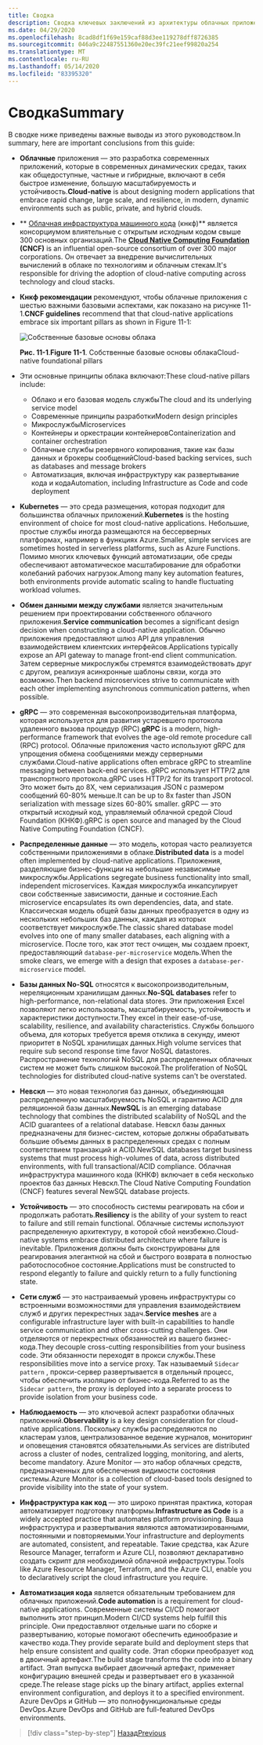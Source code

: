 ```yaml
---
title: Сводка
description: Сводка ключевых заключений из архитектуры облачных приложений .NET для Azure руководство и электронная книга.
ms.date: 04/29/2020
ms.openlocfilehash: 8cad8df1f69e159caf88d3ee119278dff8726385
ms.sourcegitcommit: 046a9c22487551360e20ec39fc21eef99820a254
ms.translationtype: MT
ms.contentlocale: ru-RU
ms.lasthandoff: 05/14/2020
ms.locfileid: "83395320"
---
```

# <a name="summary"></a><span data-ttu-id="f4bae-103">Сводка</span><span class="sxs-lookup"><span data-stu-id="f4bae-103">Summary</span></span>

<span data-ttu-id="f4bae-104">В сводке ниже приведены важные выводы из этого руководством.</span><span class="sxs-lookup"><span data-stu-id="f4bae-104">In summary, here are important conclusions from this guide:</span></span>

- <span data-ttu-id="f4bae-105">**Облачные** приложения — это разработка современных приложений, которые в современных динамических средах, таких как общедоступные, частные и гибридные, включают в себя быстрое изменение, большую масштабируемость и устойчивость.</span><span class="sxs-lookup"><span data-stu-id="f4bae-105">**Cloud-native** is about designing modern applications that embrace rapid change, large scale, and resilience, in modern, dynamic environments such as public, private, and hybrid clouds.</span></span>

- <span data-ttu-id="f4bae-106">\*\* [Облачная инфраструктура машинного кода](https://www.cncf.io/) (кнкф)\*\* является консорциумом влиятельные с открытым исходным кодом свыше 300 основных организаций.</span><span class="sxs-lookup"><span data-stu-id="f4bae-106">The **[Cloud Native Computing Foundation](https://www.cncf.io/) (CNCF)** is an influential open-source consortium of over 300 major corporations.</span></span> <span data-ttu-id="f4bae-107">Он отвечает за внедрение вычислительных вычислений в облаке по технологиям и облачным стекам.</span><span class="sxs-lookup"><span data-stu-id="f4bae-107">It's responsible for driving the adoption of cloud-native computing across technology and cloud stacks.</span></span>

- <span data-ttu-id="f4bae-108">**Кнкф рекомендации** рекомендуют, чтобы облачные приложения с шестью важными базовыми аспектами, как показано на рисунке 11-1.</span><span class="sxs-lookup"><span data-stu-id="f4bae-108">**CNCF guidelines** recommend that that cloud-native applications embrace six important pillars as shown in Figure 11-1:</span></span>

  ![Собственные базовые основы облака](./media/cloud-native-foundational-pillars.png)

  <span data-ttu-id="f4bae-110">**Рис. 11-1**.</span><span class="sxs-lookup"><span data-stu-id="f4bae-110">**Figure 11-1**.</span></span> <span data-ttu-id="f4bae-111">Собственные базовые основы облака</span><span class="sxs-lookup"><span data-stu-id="f4bae-111">Cloud-native foundational pillars</span></span>

- <span data-ttu-id="f4bae-112">Эти основные принципы облака включают:</span><span class="sxs-lookup"><span data-stu-id="f4bae-112">These cloud-native pillars include:</span></span>
  - <span data-ttu-id="f4bae-113">Облако и его базовая модель службы</span><span class="sxs-lookup"><span data-stu-id="f4bae-113">The cloud and its underlying service model</span></span>
  - <span data-ttu-id="f4bae-114">Современные принципы разработки</span><span class="sxs-lookup"><span data-stu-id="f4bae-114">Modern design principles</span></span>
  - <span data-ttu-id="f4bae-115">Микрослужбы</span><span class="sxs-lookup"><span data-stu-id="f4bae-115">Microservices</span></span>
  - <span data-ttu-id="f4bae-116">Контейнеры и оркестрации контейнеров</span><span class="sxs-lookup"><span data-stu-id="f4bae-116">Containerization and container orchestration</span></span>
  - <span data-ttu-id="f4bae-117">Облачные службы резервного копирования, такие как базы данных и брокеры сообщений</span><span class="sxs-lookup"><span data-stu-id="f4bae-117">Cloud-based backing services, such as databases and message brokers</span></span>
  - <span data-ttu-id="f4bae-118">Автоматизация, включая инфраструктуру как развертывание кода и кода</span><span class="sxs-lookup"><span data-stu-id="f4bae-118">Automation, including Infrastructure as Code and code deployment</span></span>

- <span data-ttu-id="f4bae-119">**Kubernetes** — это среда размещения, которая подходит для большинства облачных приложений.</span><span class="sxs-lookup"><span data-stu-id="f4bae-119">**Kubernetes** is the hosting environment of choice for most cloud-native applications.</span></span> <span data-ttu-id="f4bae-120">Небольшие, простые службы иногда размещаются на бессерверных платформах, например в функциях Azure.</span><span class="sxs-lookup"><span data-stu-id="f4bae-120">Smaller, simple services are sometimes hosted in serverless platforms, such as Azure Functions.</span></span> <span data-ttu-id="f4bae-121">Помимо многих ключевых функций автоматизации, обе среды обеспечивают автоматическое масштабирование для обработки колебаний рабочих нагрузок.</span><span class="sxs-lookup"><span data-stu-id="f4bae-121">Among many key automation features, both environments provide automatic scaling to handle fluctuating workload volumes.</span></span>

- <span data-ttu-id="f4bae-122">**Обмен данными между службами** является значительным решением при проектировании собственного облачного приложения.</span><span class="sxs-lookup"><span data-stu-id="f4bae-122">**Service communication** becomes a significant design decision when constructing a cloud-native application.</span></span> <span data-ttu-id="f4bae-123">Обычно приложения предоставляют шлюз API для управления взаимодействием клиентских интерфейсов.</span><span class="sxs-lookup"><span data-stu-id="f4bae-123">Applications typically expose an API gateway to manage front-end client communication.</span></span> <span data-ttu-id="f4bae-124">Затем серверные микрослужбы стремятся взаимодействовать друг с другом, реализуя асинхронные шаблоны связи, когда это возможно.</span><span class="sxs-lookup"><span data-stu-id="f4bae-124">Then backend microservices strive to communicate with each other implementing asynchronous communication patterns, when possible.</span></span>

- <span data-ttu-id="f4bae-125">**gRPC** — это современная высокопроизводительная платформа, которая используется для развития устаревшего протокола удаленного вызова процедур (RPC).</span><span class="sxs-lookup"><span data-stu-id="f4bae-125">**gRPC** is a modern, high-performance framework that evolves the age-old remote procedure call (RPC) protocol.</span></span> <span data-ttu-id="f4bae-126">Облачные приложения часто используют gRPC для упрощения обмена сообщениями между серверными службами.</span><span class="sxs-lookup"><span data-stu-id="f4bae-126">Cloud-native applications often embrace gRPC to streamline messaging between back-end services.</span></span> <span data-ttu-id="f4bae-127">gRPC использует HTTP/2 для транспортного протокола.</span><span class="sxs-lookup"><span data-stu-id="f4bae-127">gRPC uses HTTP/2 for its transport protocol.</span></span> <span data-ttu-id="f4bae-128">Это может быть до 8X, чем сериализация JSON с размером сообщений 60-80% меньше.</span><span class="sxs-lookup"><span data-stu-id="f4bae-128">It can be up to 8x faster than JSON serialization with message sizes 60-80% smaller.</span></span> <span data-ttu-id="f4bae-129">gRPC — это открытый исходный код, управляемый облачной средой Cloud Foundation (КНКФ).</span><span class="sxs-lookup"><span data-stu-id="f4bae-129">gRPC is open source and managed by the Cloud Native Computing Foundation (CNCF).</span></span>

- <span data-ttu-id="f4bae-130">**Распределенные данные** — это модель, которая часто реализуется собственными приложениями в облаке.</span><span class="sxs-lookup"><span data-stu-id="f4bae-130">**Distributed data** is a model often implemented by cloud-native applications.</span></span> <span data-ttu-id="f4bae-131">Приложения, разделяющие бизнес-функции на небольшие независимые микрослужбы.</span><span class="sxs-lookup"><span data-stu-id="f4bae-131">Applications segregate business functionality into small, independent microservices.</span></span> <span data-ttu-id="f4bae-132">Каждая микрослужба инкапсулирует свои собственные зависимости, данные и состояние.</span><span class="sxs-lookup"><span data-stu-id="f4bae-132">Each microservice encapsulates its own dependencies, data, and state.</span></span> <span data-ttu-id="f4bae-133">Классическая модель общей базы данных преобразуется в одну из нескольких небольших баз данных, каждая из которых соответствует микрослужбе.</span><span class="sxs-lookup"><span data-stu-id="f4bae-133">The classic shared database model evolves into one of many smaller databases, each aligning with a microservice.</span></span> <span data-ttu-id="f4bae-134">После того, как этот тест очищен, мы создаем проект, предоставляющий `database-per-microservice` модель.</span><span class="sxs-lookup"><span data-stu-id="f4bae-134">When the smoke clears, we emerge with a design that exposes a `database-per-microservice` model.</span></span>

- <span data-ttu-id="f4bae-135">**Базы данных No-SQL** относятся к высокопроизводительным, нереляционным хранилищам данных.</span><span class="sxs-lookup"><span data-stu-id="f4bae-135">**No-SQL databases** refer to high-performance, non-relational data stores.</span></span> <span data-ttu-id="f4bae-136">Эти приложения Excel позволяют легко использовать, масштабируемость, устойчивость и характеристики доступности.</span><span class="sxs-lookup"><span data-stu-id="f4bae-136">They excel in their ease-of-use, scalability, resilience, and availability characteristics.</span></span> <span data-ttu-id="f4bae-137">Службы большого объема, для которых требуется время отклика в секунду, имеют приоритет в NoSQL хранилищах данных.</span><span class="sxs-lookup"><span data-stu-id="f4bae-137">High volume services that require sub second response time favor NoSQL datastores.</span></span> <span data-ttu-id="f4bae-138">Распространение технологий NoSQL для распределенных облачных систем не может быть слишком высокой.</span><span class="sxs-lookup"><span data-stu-id="f4bae-138">The proliferation of NoSQL technologies for distributed cloud-native systems can't be overstated.</span></span>

- <span data-ttu-id="f4bae-139">**Невскл** — это новая технология баз данных, объединяющая распределенную масштабируемость NoSQL и гарантию ACID для реляционной базы данных.</span><span class="sxs-lookup"><span data-stu-id="f4bae-139">**NewSQL** is an emerging database technology that combines the distributed scalability of NoSQL and the ACID guarantees of a relational database.</span></span> <span data-ttu-id="f4bae-140">Невскл базы данных предназначены для бизнес-систем, которые должны обрабатывать большие объемы данных в распределенных средах с полным соответствием транзакций и ACID.</span><span class="sxs-lookup"><span data-stu-id="f4bae-140">NewSQL databases target business systems that must process high-volumes of data, across distributed environments, with full transactional/ACID compliance.</span></span> <span data-ttu-id="f4bae-141">Облачная инфраструктура машинного кода (КНКФ) включает в себя несколько проектов баз данных Невскл.</span><span class="sxs-lookup"><span data-stu-id="f4bae-141">The Cloud Native Computing Foundation (CNCF) features several NewSQL database projects.</span></span>

- <span data-ttu-id="f4bae-142">**Устойчивость** — это способность системы реагировать на сбои и продолжать работать.</span><span class="sxs-lookup"><span data-stu-id="f4bae-142">**Resiliency** is the ability of your system to react to failure and still remain functional.</span></span> <span data-ttu-id="f4bae-143">Облачные системы используют распределенную архитектуру, в которой сбой неизбежно.</span><span class="sxs-lookup"><span data-stu-id="f4bae-143">Cloud-native systems embrace distributed architecture where failure is inevitable.</span></span> <span data-ttu-id="f4bae-144">Приложения должны быть сконструированы для реагирования элегантной на сбой и быстрого возврата в полностью работоспособное состояние.</span><span class="sxs-lookup"><span data-stu-id="f4bae-144">Applications must be constructed to respond elegantly to failure and quickly return to a fully functioning state.</span></span>

- <span data-ttu-id="f4bae-145">**Сети служб** — это настраиваемый уровень инфраструктуры со встроенными возможностями для управления взаимодействием служб и других перекрестных задач.</span><span class="sxs-lookup"><span data-stu-id="f4bae-145">**Service meshes** are a configurable infrastructure layer with built-in capabilities to handle service communication and other cross-cutting challenges.</span></span> <span data-ttu-id="f4bae-146">Они отделяются от перекрестных обязанностей из вашего бизнес-кода.</span><span class="sxs-lookup"><span data-stu-id="f4bae-146">They decouple cross-cutting responsibilities from your business code.</span></span> <span data-ttu-id="f4bae-147">Эти обязанности переходят в прокси службы.</span><span class="sxs-lookup"><span data-stu-id="f4bae-147">These responsibilities move into a service proxy.</span></span> <span data-ttu-id="f4bae-148">Так называемый `Sidecar pattern` , прокси-сервер развертывается в отдельный процесс, чтобы обеспечить изоляцию от бизнес-кода.</span><span class="sxs-lookup"><span data-stu-id="f4bae-148">Referred to as the `Sidecar pattern`, the proxy is deployed into a separate process to provide isolation from your business code.</span></span>

- <span data-ttu-id="f4bae-149">**Наблюдаемость** — это ключевой аспект разработки облачных приложений.</span><span class="sxs-lookup"><span data-stu-id="f4bae-149">**Observability** is a key design consideration for cloud-native applications.</span></span> <span data-ttu-id="f4bae-150">Поскольку службы распределяются по кластерам узлов, централизованное ведение журналов, мониторинг и оповещения становятся обязательными.</span><span class="sxs-lookup"><span data-stu-id="f4bae-150">As services are distributed across a cluster of nodes, centralized logging, monitoring, and alerts, become mandatory.</span></span> <span data-ttu-id="f4bae-151">Azure Monitor — это набор облачных средств, предназначенных для обеспечения видимости состояния системы.</span><span class="sxs-lookup"><span data-stu-id="f4bae-151">Azure Monitor is a collection of cloud-based tools designed to provide visibility into the state of your system.</span></span>

- <span data-ttu-id="f4bae-152">**Инфраструктура как код** — это широко принятая практика, которая автоматизирует подготовку платформы.</span><span class="sxs-lookup"><span data-stu-id="f4bae-152">**Infrastructure as Code** is a widely accepted practice that automates platform provisioning.</span></span> <span data-ttu-id="f4bae-153">Ваша инфраструктура и развертывания являются автоматизированными, постоянными и повторяемыми.</span><span class="sxs-lookup"><span data-stu-id="f4bae-153">Your infrastructure and deployments are automated, consistent, and repeatable.</span></span> <span data-ttu-id="f4bae-154">Такие средства, как Azure Resource Manager, terraform и Azure CLI, позволяют декларативно создать скрипт для необходимой облачной инфраструктуры.</span><span class="sxs-lookup"><span data-stu-id="f4bae-154">Tools like Azure Resource Manager, Terraform, and the Azure CLI, enable you to declaratively script the cloud infrastructure you require.</span></span>

- <span data-ttu-id="f4bae-155">**Автоматизация кода** является обязательным требованием для облачных приложений.</span><span class="sxs-lookup"><span data-stu-id="f4bae-155">**Code automation** is a requirement for cloud-native applications.</span></span> <span data-ttu-id="f4bae-156">Современные системы CI/CD помогают выполнить этот принцип.</span><span class="sxs-lookup"><span data-stu-id="f4bae-156">Modern CI/CD systems help fulfill this principle.</span></span> <span data-ttu-id="f4bae-157">Они предоставляют отдельные шаги по сборке и развертыванию, которые помогают обеспечить единообразие и качество кода.</span><span class="sxs-lookup"><span data-stu-id="f4bae-157">They provide separate build and deployment steps that help ensure consistent and quality code.</span></span> <span data-ttu-id="f4bae-158">Этап сборки преобразует код в двоичный артефакт.</span><span class="sxs-lookup"><span data-stu-id="f4bae-158">The build stage transforms the code into a binary artifact.</span></span> <span data-ttu-id="f4bae-159">Этап выпуска выбирает двоичный артефакт, применяет конфигурацию внешней среды и развертывает его в указанной среде.</span><span class="sxs-lookup"><span data-stu-id="f4bae-159">The release stage picks up the binary artifact, applies external environment configuration, and deploys it to a specified environment.</span></span> <span data-ttu-id="f4bae-160">Azure DevOps и GitHub — это полнофункциональные среды DevOps.</span><span class="sxs-lookup"><span data-stu-id="f4bae-160">Azure DevOps and GitHub are full-featured DevOps environments.</span></span>

>[!div class="step-by-step"]
>[<span data-ttu-id="f4bae-161">Назад</span><span class="sxs-lookup"><span data-stu-id="f4bae-161">Previous</span></span>](application-bundles.md)
